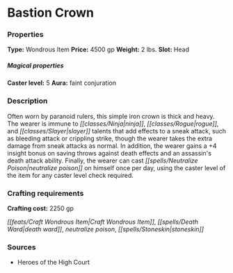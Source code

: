 ﻿---
Title: "Bastion Crown"
Type: "Wondrous Item"
Price: "4500 gp"
Weight: "2 lbs."
Slot: "Head"
Caster level: "5"
Aura: "faint conjuration"
Description: |
  "Often worn by paranoid rulers, this simple iron crown is thick and heavy. The wearer is immune to ninja, rogue, and slayer talents that add effects to a sneak attack, such as bleeding attack or crippling strike, though the wearer takes the extra damage from sneak attacks as normal. In addition, the wearer gains a +4 insight bonus on saving throws against death effects and an assassin's death attack ability. Finally, the wearer can cast _neutralize poison_ on himself once per day, using the caster level of the item for any caster level check required."
Crafting cost: "2250 gp"
Sources: "['Heroes of the High Court']"
---

# Bastion Crown

### Properties

**Type:** Wondrous Item **Price:** 4500 gp **Weight:** 2 lbs. **Slot:** Head

##### Magical properties

**Caster level:** 5 **Aura:** faint conjuration

### Description

Often worn by paranoid rulers, this simple iron crown is thick and heavy. The wearer is immune to _[[classes/Ninja|ninja]]_, _[[classes/Rogue|rogue]]_, and _[[classes/Slayer|slayer]]_ talents that add effects to a sneak attack, such as bleeding attack or crippling strike, though the wearer takes the extra damage from sneak attacks as normal. In addition, the wearer gains a +4 insight bonus on saving throws against death effects and an assassin's death attack ability. Finally, the wearer can cast _[[spells/Neutralize Poison|neutralize poison]]_ on himself once per day, using the caster level of the item for any caster level check required.

### Crafting requirements

**Crafting cost:** 2250 gp

_[[feats/Craft Wondrous Item|Craft Wondrous Item]]_, _[[spells/Death Ward|death ward]]_, _neutralize poison_, _[[spells/Stoneskin|stoneskin]]_

### Sources

* Heroes of the High Court
